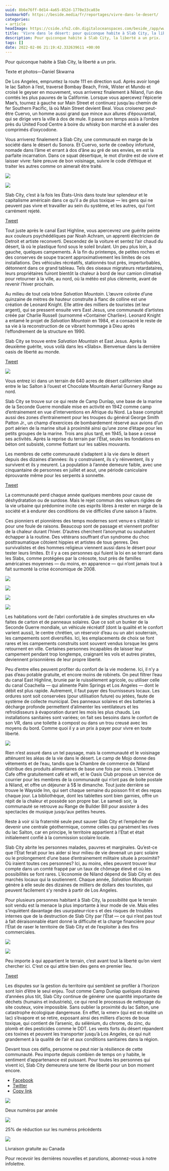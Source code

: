 ```yaml
---
uuid: 8b6e76ff-0d14-4a65-852d-1770e33ca03e
bookmarkOf: https://beside.media/fr/reportages/vivre-dans-le-desert/
categories:
- article
headImage: https://cside.sfo2.cdn.digitaloceanspaces.com/beside_/app/www/2021/04/BESIIDE_VisualEssay_desert-dwellers_facebook.jpg
title: 'Vivre dans le désert: pour quiconque habite à Slab City, la liberté a un prix'
description: Pour quiconque habite à Slab City, la liberté a un prix.
tags: []
date: 2022-02-06 21:19:42.332639611 +00:00
---
```


Pour quiconque habite à Slab City, la liberté a un prix.

Texte et photos—Daniel Skwarna

De Los Angeles, empruntez la route 111 en direction sud. Après avoir longé le lac Salton à l’est, traversé Bombay Beach, Frink, Wister et Mundo et croisé le geyser en mouvement, vous arriverez finalement à Niland, l’un des comtés les plus pauvres de la Californie. Lorsque vous apercevez l’épicerie Mae’s, tournez à gauche sur Main Street et continuez jusqu’au chemin de fer Southern Pacific, là où Main Street devient Beal. Vous croiserez peut-être Cuervo, un homme aussi grand que mince aux allures d’épouvantail, qui se dirige vers la ville à dos de mule. Il passe son temps assis à l’ombre près du United Food Centre à boire du whisky bon marché et à avaler des comprimés d’oxycodone.

Vous arriverez finalement à Slab City, une communauté en marge de la société dans le désert du Sonora. Et Cuervo, sorte de cowboy infortuné, nomade dans l’âme et errant à dos d’âne au gré de ses envies, en est la parfaite incarnation. Dans ce squat désertique, le mot d’ordre est de vivre et laisser vivre: faire preuve de bon voisinage, suivre le code d’éthique et traiter les autres comme on aimerait être traité.

![](https://cside.sfo2.cdn.digitaloceanspaces.com/beside_/app/www/2021/04/BESIIDE_VisualEssay_desert-dwellers_DD6.jpg)

![](https://cside.sfo2.cdn.digitaloceanspaces.com/beside_/app/www/2021/04/BESIIDE_VisualEssay_desert-dwellers_DD20.jpg)

Slab City, c’est à la fois les États-Unis dans toute leur splendeur et le capitalisme américain dans ce qu’il a de plus toxique — les gens qui ne peuvent pas vivre et travailler au sein du système, et les autres, qui l’ont carrément rejeté.

[Tweet](https://twitter.com/intent/tweet?text=Slab%20City%2C%20c%E2%80%99est%20%C3%A0%20la%20fois%20les%20%C3%89tats-Unis%20dans%20toute%20leur%20splendeur%20et%20le%20capitalisme%20am%C3%A9ricain%20dans%20ce%20qu%E2%80%99il%20a%20de%20plus%20toxique%20%E2%80%94%20les%20gens%20qui%20ne%20peuvent%20pas%20vivre%20et%20travailler%20au%20sein%20du%20syst%C3%A8me%2C%20et%20les%20autres%2C%20qui%20l%E2%80%99ont%20carr%C3%A9ment%20rejet%C3%A9.%0A&url=https%3A%2F%2Fbeside.media%2Ffr%2Fdans-la-lentille%2Fvivre-dans-le-desert%2F&via=beside_media)

Tout juste après le canal East Highline, vous apercevrez une guérite peinte aux couleurs psychédéliques par Noah Achram, un apprenti électricien de Detroit et artiste reconverti. Descendez de la voiture et sentez l’air chaud du désert, là où le plastique fond sous le soleil brulant. Un peu plus loin, à gauche, quelques campements. À la fin du printemps, de petites roches et des conserves de soupe tracent approximativement les limites de ces installations. Des véhicules récréatifs, stationnés tout près, imperturbables, détonnent dans ce grand tableau. Tels des oiseaux migrateurs retardataires, leurs propriétaires fuiront bientôt la chaleur à bord de leur camion climatisé pour retourner à la ville, au nord, où la météo est plus clémente, avant de revenir l’hiver prochain.

Au milieu de tout cela trône _Salvation Mountain_. L’œuvre colorée d’une quinzaine de mètres de hauteur construite à flanc de colline est une création de Leonard Knight. Elle attire des milliers de touristes (et leur argent), qui se pressent ensuite vers East Jesus, une communauté d’artistes créée par Charlie Russell (surnommé «Container Charlie»). Leonard Knight a entamé le projet de _Salvation Mountain_ en 1984, et a consacré le reste de sa vie à la reconstruction de ce vibrant hommage à Dieu après l’effondrement de la structure en 1990.

Slab City se trouve entre _Salvation Mountain_ et East Jesus. Après la deuxième guérite, vous voilà dans les «Slabs». Bienvenue dans la dernière oasis de liberté au monde.

[Tweet](https://twitter.com/intent/tweet?text=Slab%20City%20se%20trouve%20entre%20Salvation%20Mountain%20et%20East%20Jesus.%20Apr%C3%A8s%20la%20deuxi%C3%A8me%20gu%C3%A9rite%2C%20vous%20voil%C3%A0%20dans%20les%20%C2%ABSlabs%C2%BB.%20Bienvenue%20dans%20la%20derni%C3%A8re%20oasis%20de%20libert%C3%A9%20au%20monde.%0A&url=https%3A%2F%2Fbeside.media%2Ffr%2Fdans-la-lentille%2Fvivre-dans-le-desert%2F&via=beside_media)

![](https://cside.sfo2.cdn.digitaloceanspaces.com/beside_/app/www/2021/04/BESIIDE_VisualEssay_desert-dwellers_DD12-full.jpg)

Vous entrez ici dans un terrain de 640 acres de désert californien situé entre le lac Salton à l’ouest et Chocolate Mountain Aerial Gunnery Range au nord.

Slab City se trouve sur ce qui reste de Camp Dunlap, une base de la marine de la Seconde Guerre mondiale mise en activité en 1942 comme camp d’entrainement en vue d’interventions en Afrique du Nord. La base comptait aussi des zones d’entrainement pour les troupes du général George Smith Patton Jr., un champ d’exercices de bombardement réservé aux avions d’un port aérien de la marine situé à proximité ainsi qu’une zone d’étape pour les petits groupes de la marine. Trois ans plus tard, en 1945, la base a cessé ses activités. Après la reprise du terrain par l’État, seules les fondations en béton ont subsisté, comme flottant sur les sables mouvants.

Les membres de cette communauté s’adaptent à la vie dans le désert depuis des dizaines d’années: ils y construisent, ils s’y réinventent, ils y survivent et ils y meurent. La population à l’année demeure faible, avec une cinquantaine de personnes en juillet et aout, une période caniculaire éprouvante même pour les serpents à sonnette.

[Tweet](https://twitter.com/intent/tweet?text=Les%20membres%20de%20cette%20communaut%C3%A9%20s%E2%80%99adaptent%20%C3%A0%20la%20vie%20dans%20le%20d%C3%A9sert%20depuis%20des%20dizaines%20d%E2%80%99ann%C3%A9es%3A%20ils%20y%20construisent%2C%20ils%20s%E2%80%99y%20r%C3%A9inventent%2C%20ils%20y%20survivent%20et%20ils%20y%20meurent.%20La%20population%20%C3%A0%20l%E2%80%99ann%C3%A9e%20demeure%20faible%2C%20avec%20une%20cinquantaine%20de%20personnes%20en%20juillet%20et%20aout%2C%20une%20p%C3%A9riode%20caniculaire%20%C3%A9prouvante%20m%C3%AAme%20pour%20les%20serpents%20%C3%A0%20sonnette.%0A&url=https%3A%2F%2Fbeside.media%2Ffr%2Fdans-la-lentille%2Fvivre-dans-le-desert%2F&via=beside_media)

La communauté perd chaque année quelques membres pour cause de déshydratation ou de surdose. Mais le rejet commun des valeurs rigides de la vie urbaine qui prédomine incite ces esprits libres à rester en marge de la société et à endurer des conditions de vie difficiles d’une saison à l’autre.

Ces pionniers et pionnières des temps modernes sont venu·e·s s’établir ici pour une foule de raisons. Beaucoup sont de passage et viennent profiter de la chaleur durant l’hiver. D’autres cherchent l’anonymat ou souhaitent échapper à la routine. Des vétérans souffrant d’un syndrome du choc posttraumatique côtoient hippies et artistes de tous genres. Des survivalistes et des hommes religieux viennent aussi dans le désert pour tester leurs limites. Et il y a ces personnes qui fuient la loi en se terrant dans les Slabs, comme protégées par la créosote, tout près de familles américaines moyennes — du moins, en apparence — qui n’ont jamais tout à fait surmonté la crise économique de 2008.

![](https://cside.sfo2.cdn.digitaloceanspaces.com/beside_/app/www/2021/04/BESIIDE_VisualEssay_desert-dwellers_DD15.jpg)

![](https://cside.sfo2.cdn.digitaloceanspaces.com/beside_/app/www/2021/04/BESIIDE_VisualEssay_desert-dwellers_DD24.jpg)

![](https://cside.sfo2.cdn.digitaloceanspaces.com/beside_/app/www/2021/04/BESIIDE_VisualEssay_desert-dwellers_DD26.jpg)

![](https://cside.sfo2.cdn.digitaloceanspaces.com/beside_/app/www/2021/04/BESIIDE_VisualEssay_desert-dwellers_DD30.jpg)

Les habitations vont de l’abri confortable à de simples structures en «A» faites de carton et de panneaux solaires. Que ce soit un bunker de la Seconde Guerre mondiale, un véhicule récréatif (dont la qualité et le confort varient aussi), le centre chrétien, un réservoir d’eau ou un abri souterrain, les campements sont diversifiés. Ici, les emplacements de choix se font rares et les campements construits sont souvent vendus lorsque les gens retournent en ville. Certaines personnes incapables de laisser leur campement pendant trop longtemps, craignant les vols et autres pirates, deviennent prisonnières de leur propre liberté.

Peu d’entre elles peuvent profiter du confort de la vie moderne. Ici, il n’y a pas d’eau potable gratuite, et encore moins de robinets. On peut filtrer l’eau du canal East Highline, brunie par le ruissèlement agricole, ou utiliser celle du canal Coachella — qui alimente Palm Springs et Los Angeles — dont le débit est plus rapide. Autrement, il faut payer des fournisseurs locaux. Les ordures sont soit conservées (pour utilisation future) ou jetées, faute de système de collecte municipal. Des panneaux solaires et des batteries à décharge profonde permettent d’alimenter les ventilateurs et les refroidisseurs à évaporation durant les mois les plus chauds. Les installations sanitaires sont variées; on fait ses besoins dans le confort de son VR, dans une toilette à compost ou dans un trou creusé avec les moyens du bord. Comme quoi il y a un prix à payer pour vivre en toute liberté.

![](https://cside.sfo2.cdn.digitaloceanspaces.com/beside_/app/www/2021/04/BESIIDE_VisualEssay_desert-dwellers_DD14.jpg)

Rien n’est assuré dans un tel paysage, mais la communauté et le voisinage atténuent les aléas de la vie dans le désert. Le camp de Mojo donne des vêtements et de l’eau, tandis que la Chambre de commerce de Niland distribue des produits alimentaires de base une fois par mois. L’Internet Cafe offre gratuitement café et wifi, et le Oasis Club propose un service de courrier pour les membres de la communauté qui n’ont pas de boite postale à Niland, et offre un déjeuner à 5$ le dimanche. Tout juste derrière se trouve le Wayside Inn, qui sert chaque semaine du poisson frit et des repas chaque jour. La bibliothèque, dont les tablettes sont bien garnies, offre un répit de la chaleur et possède son propre bar. Le samedi soir, la communauté se retrouve au Range de Builder Bill pour assister à des spectacles de musique jusqu’aux petites heures.

Reste à voir si la fraternité seule peut sauver Slab City et l’empêcher de devenir une centrale géothermique, comme celles qui parsèment les rives du lac Salton, car en principe, le territoire appartient à l’État et était initialement confié à la commission scolaire locale.

Slab City abrite les personnes malades, pauvres et marginales. Qu’est-ce que l’État ferait pour les aider si leur milieu de vie devenait un parc solaire ou le prolongement d’une base d’entrainement militaire située à proximité? Où iraient toutes ces personnes? Ici, au moins, elles peuvent trouver leur compte dans un comté frappé par un taux de chômage élevé et où les possibilités se font rares. L’économie de Niland dépend de Slab City et des marchés locaux qui la soutiennent. Chaque année, _Salvation Mountain_ génère à elle seule des dizaines de milliers de dollars des touristes, qui peuvent facilement s’y rendre à partir de Los Angeles.

Pour plusieurs personnes habitant à Slab City, la possibilité que le terrain soit vendu est la menace la plus importante à leur mode de vie. Mais elles s’inquiètent davantage des usurpateur·rice·s et des risques de troubles internes que de la destruction de Slab City par l’État — ce qui n’est pas tout à fait déraisonnable étant donné la difficulté et la charge financière pour l’État de raser le territoire de Slab City et de l’exploiter à des fins commerciales.

![](https://cside.sfo2.cdn.digitaloceanspaces.com/beside_/app/www/2021/04/BESIIDE_VisualEssay_desert-dwellers_DD1.jpg)

![](https://cside.sfo2.cdn.digitaloceanspaces.com/beside_/app/www/2021/04/BESIIDE_VisualEssay_desert-dwellers_DD31.jpg)

Peu importe à qui appartient le terrain, c’est avant tout la liberté qu’on vient chercher ici. C’est ce qui attire bien des gens en premier lieu.

[Tweet](https://twitter.com/intent/tweet?text=Peu%20importe%20%C3%A0%20qui%20appartient%20le%20terrain%2C%20c%E2%80%99est%20avant%20tout%20la%20libert%C3%A9%20qu%E2%80%99on%20vient%20chercher%20ici.%20C%E2%80%99est%20ce%20qui%20attire%20bien%20des%20gens%20en%20premier%20lieu.%0A&url=https%3A%2F%2Fbeside.media%2Ffr%2Fdans-la-lentille%2Fvivre-dans-le-desert%2F&via=beside_media)

Les disputes sur la gestion du territoire qui semblent se profiler à l’horizon sont loin d’être le seul enjeu. Tout comme Camp Dunlap quelques dizaines d’années plus tôt, Slab City continue de générer une quantité importante de déchets (humains et industriels), ce qui rend le processus de nettoyage du site couteux, voire impossible. Sans oublier la proximité du lac Salton, une catastrophe écologique dangereuse. En effet, la «mer» (qui est en réalité un lac) s’évapore et se retire, exposant ainsi des milliers d’acres de boue toxique, qui contient de l’arsenic, du sélénium, du chrome, du zinc, du plomb et des pesticides comme le DDT. Les vents forts du désert répandent ces toxines et peuvent les transporter jusqu’à Los Angeles, ce qui nuit grandement à la qualité de l’air et aux conditions sanitaires dans la région.

Devant tous ces défis, personne ne peut nier la résilience de cette communauté. Peu importe depuis combien de temps on y habite, le sentiment d’appartenance est puissant. Pour toutes les personnes qui vivent ici, Slab City demeurera une terre de liberté pour un bon moment encore.

*   [Facebook](#)
*   [Twitter](https://twitter.com/intent/tweet?text=Vivre%20dans%20le%20d%C3%A9sert&url=https%3A%2F%2Fbeside.media%2Ffr%2Fdans-la-lentille%2Fvivre-dans-le-desert%2F&via=beside_media)
*   [Copy link](#)

![](https://beside.media/wp-content/themes/new-theme/dist/images/tuile-icon-1.png)

Deux numéros par année

![](https://beside.media/wp-content/themes/new-theme/dist/images/tuile-icon-2.png)

25% de réduction sur les numéros précédents

![](https://beside.media/wp-content/themes/new-theme/dist/images/tuile-icon-3.png)

Livraison gratuite au Canada

Pour recevoir les dernières nouvelles et parutions, abonnez-vous à notre infolettre.